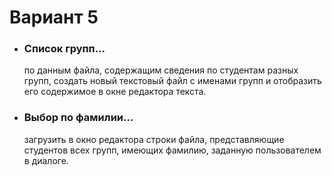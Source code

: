 # Вариант 5
* ### Список групп...
    по данным файла, содержащим сведения по студентам
    разных групп, создать новый текстовый файл с
    именами групп и отобразить его содержимое в окне
    редактора текста.
* ### Выбор по фамилии...
    загрузить в окно редактора строки файла,
    представляющие студентов всех групп, имеющих
    фамилию, заданную пользователем в диалоге.
